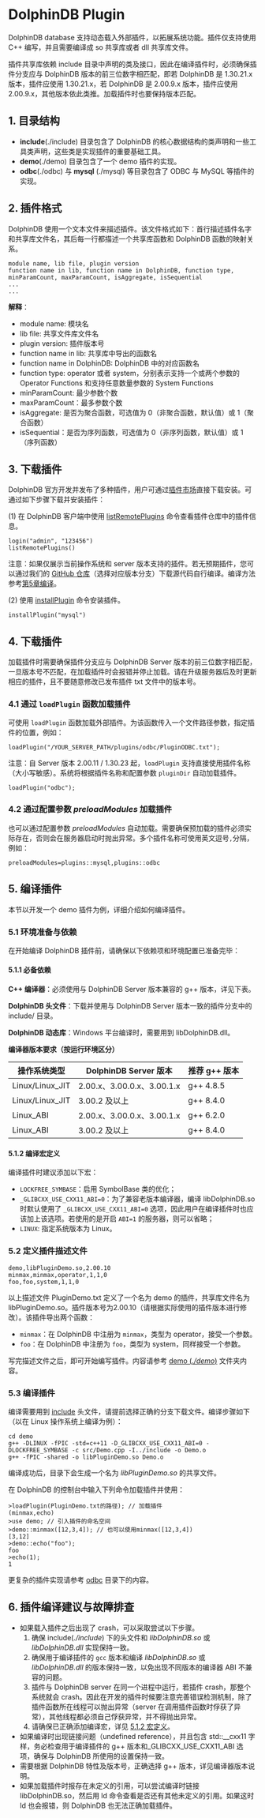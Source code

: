 # DolphinDB Plugin

DolphinDB database 支持动态载入外部插件，以拓展系统功能。插件仅支持使用 C++ 编写，并且需要编译成 so 共享库或者 dll 共享库文件。

插件共享库依赖 include 目录中声明的类及接口，因此在编译插件时，必须确保插件分支应与 DolphinDB 版本的前三位数字相匹配，即若 DolphinDB 是 1.30.21.x 版本，插件应使用 1.30.21.x，若 DolphinDB 是 2.00.9.x 版本，插件应使用 2.00.9.x，其他版本依此类推。加载插件时也要保持版本匹配。

## 1. 目录结构
* **include**(./include) 目录包含了 DolphinDB 的核心数据结构的类声明和一些工具类声明，这些类是实现插件的重要基础工具。  
* **demo**(./demo) 目录包含了一个 demo 插件的实现。  
* **odbc**(./odbc) 与 **mysql** (./mysql) 等目录包含了 ODBC 与 MySQL 等插件的实现。

## 2. 插件格式

DolphinDB 使用一个文本文件来描述插件。该文件格式如下：首行描述插件名字和共享库文件名，其后每一行都描述一个共享库函数和 DolphinDB 函数的映射关系。  
```
module name, lib file, plugin version
function name in lib, function name in DolphinDB, function type, minParamCount, maxParamCount, isAggregate, isSequential
...
...
```
**解释**：
* module name: 模块名
* lib file: 共享文件库文件名
* plugin version: 插件版本号  
* function name in lib: 共享库中导出的函数名  
* function name in DolphinDB: DolphinDB 中的对应函数名  
* function type: operator 或者 system，分别表示支持一个或两个参数的 Operator Functions 和支持任意数量参数的 System Functions  
* minParamCount: 最少参数个数  
* maxParamCount：最多参数个数  
* isAggregate: 是否为聚合函数，可选值为 0（非聚合函数，默认值）或 1（聚合函数）  
* isSequential：是否为序列函数，可选值为 0（非序列函数，默认值）或 1（序列函数）


## 3. 下载插件
DolphinDB 官方开发并发布了多种插件，用户可通过[插件市场](https://marketplace.dolphindb.cn/)直接下载安装。可通过如下步骤下载并安装插件：

(1) 在 DolphinDB 客户端中使用 [listRemotePlugins](https://docs.dolphindb.cn/zh/funcs/l/listRemotePlugins.html) 命令查看插件仓库中的插件信息。
```
login("admin", "123456")
listRemotePlugins()  
```
注意：如果仅展示当前操作系统和 server 版本支持的插件。若无预期插件，您可以通过我们的 [GitHub 仓库](https://github.com/dolphindb/DolphinDBPlugin/tree/master)（选择对应版本分支）下载源代码自行编译。编译方法参考[第5章编译](#5-编译插件)。

(2) 使用 [installPlugin](https://docs.dolphindb.cn/zh/funcs/i/installPlugin.html) 命令安装插件。
``` 
installPlugin("mysql")
```

## 4. 下载插件
加载插件时需要确保插件分支应与 DolphinDB Server 版本的前三位数字相匹配，一旦版本号不匹配，在加载插件时会报错并停止加载。请在升级服务器后及时更新相应的插件，且不要随意修改已发布插件 txt 文件中的版本号。


### 4.1 通过 `loadPlugin` 函数加载插件
可使用 `loadPlugin` 函数加载外部插件。为该函数传入一个文件路径参数，指定插件的位置，例如：
```
loadPlugin("/YOUR_SERVER_PATH/plugins/odbc/PluginODBC.txt"); 
```
注意：自 Server 版本 2.00.11 / 1.30.23 起，`loadPlugin` 支持直接使用插件名称（大小写敏感）。系统将根据插件名称和配置参数 `pluginDir` 自动加载插件。
```
loadPlugin("odbc"); 
```
### 4.2 通过配置参数 *preloadModules* 加载插件
也可以通过配置参数 *preloadModules* 自动加载。需要确保预加载的插件必须实际存在，否则会在服务器启动时抛出异常。多个插件名称可使用英文逗号` , `分隔，例如：
```
preloadModules=plugins::mysql,plugins::odbc
```

## 5. 编译插件
本节以开发一个 demo 插件为例，详细介绍如何编译插件。

### 5.1 环境准备与依赖
在开始编译 DolphinDB 插件前，请确保以下依赖项和环境配置已准备完毕：

#### 5.1.1 必备依赖

**C++ 编译器**：必须使用与 DolphinDB Server 版本兼容的 g++ 版本，详见下表。

**DolphinDB 头文件**：下载并使用与 DolphinDB Server 版本一致的插件分支中的 include/ 目录。

**DolphinDB 动态库**：Windows 平台编译时，需要用到 libDolphinDB.dll。

**编译器版本要求（按运行环境区分）**

| 操作系统类型     | DolphinDB Server 版本          | 推荐 g++ 版本 |
|------------------|--------------------------------|---------------|
| Linux/Linux_JIT  | 2.00.x、3.00.0.x、3.00.1.x     | g++ 4.8.5     |
| Linux/Linux_JIT  | 3.00.2 及以上                  | g++ 8.4.0     |
| Linux_ABI        | 2.00.x、3.00.0.x、3.00.1.x     | g++ 6.2.0     |
| Linux_ABI        | 3.00.2 及以上                  | g++ 8.4.0     |

#### 5.1.2 编译宏定义
编译插件时建议添加以下宏：
- `LOCKFREE_SYMBASE`：启用 SymbolBase 类的优化；
- `_GLIBCXX_USE_CXX11_ABI=0`：为了兼容老版本编译器，编译 libDolphinDB.so 时默认使用了 `_GLIBCXX_USE_CXX11_ABI=0` 选项，因此用户在编译插件时也应该加上该选项。若使用的是开启 `ABI=1` 的服务器，则可以省略；
- `LINUX`: 指定系统版本为 Linux。

### 5.2 定义插件描述文件
```
demo,libPluginDemo.so,2.00.10
minmax,minmax,operator,1,1,0
foo,foo,system,1,1,0
```

以上描述文件 PluginDemo.txt 定义了一个名为 demo 的插件，共享库文件名为 libPluginDemo.so。插件版本号为2.00.10（请根据实际使用的插件版本进行修改）。该插件导出两个函数：
- `minmax`：在 DolphinDB 中注册为 `minmax`，类型为 operator，接受一个参数。
- `foo`：在 DolphinDB 中注册为 `foo`，类型为 system，同样接受一个参数。

写完描述文件之后，即可开始编写插件。内容请参考 [demo (*./demo*)](https://github.com/dolphindb/DolphinDBPlugin/tree/release200.15/demo) 文件夹内容。

### 5.3 编译插件

编译需要用到 [include](https://github.com/dolphindb/DolphinDBPlugin/tree/release200.15/include) 头文件，请提前选择正确的分支下载文件。编译步骤如下（以在 Linux 操作系统上编译为例）：

```
cd demo
g++ -DLINUX -fPIC -std=c++11 -D_GLIBCXX_USE_CXX11_ABI=0 -DLOCKFREE_SYMBASE -c src/Demo.cpp -I../include -o Demo.o
g++ -fPIC -shared -o libPluginDemo.so Demo.o
```
编译成功后，目录下会生成一个名为 *libPluginDemo.so* 的共享文件。

在 DolphinDB 的控制台中输入下列命令加载插件并使用：

```
>loadPlugin(PluginDemo.txt的路径); // 加载插件
(minmax,echo)
>use demo; // 引入插件的命名空间
>demo::minmax([12,3,4]); // 也可以使用minmax([12,3,4])
[3,12]
>demo::echo("foo");
foo
>echo(1);
1
```
更复杂的插件实现请参考 [odbc](https://github.com/dolphindb/DolphinDBPlugin/blob/release200.15/odbc) 目录下的内容。

## 6. 插件编译建议与故障排查

* 如果载入插件之后出现了 crash，可以采取尝试以下步骤。  
   1. 确保 include(*./include*) 下的头文件和 *libDolphinDB.so* 或 *libDolphinDB.dll* 实现保持一致。
   2. 确保用于编译插件的 ```gcc``` 版本和编译 *libDolphinDB.so* 或 *libDolphinDB.dll* 的版本保持一致，以免出现不同版本的编译器 ABI 不兼容的问题。
   3. 插件与 DolphinDB server 在同一个进程中运行，若插件 crash，那整个系统就会 crash。因此在开发的插件时候要注意完善错误检测机制，除了插件函数所在线程可以抛出异常（server 在调用插件函数时俘获了异常），其他线程都必须自己俘获异常，并不得抛出异常。
   4. 请确保已正确添加编译宏，详见 [5.1.2 宏定义](#512-编译宏定义)。
* 如果编译时出现链接问题（undefined reference），并且包含 std::__cxx11 字样，务必检查用于编译插件的 g++ 版本和_GLIBCXX_USE_CXX11_ABI 选项，确保与 DolphinDB 所使用的设置保持一致。
* 需要根据 DolphinDB 特性及版本号，正确选择 g++ 版本，详见编译器版本说明。
* 如果加载插件时报存在未定义的引用，可以尝试编译时链接 libDolphinDB.so，然后用 ld 命令查看是否还有其他未定义的引用。如果这时 ld 也会报错，则 DolphinDB 也无法正确加载插件。
